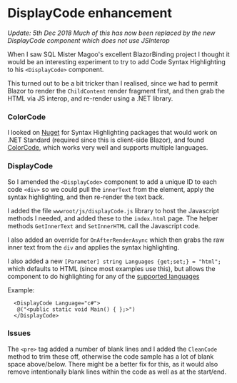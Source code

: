 ﻿# DisplayCode enhancement

*Update: 5th Dec 2018*
*Much of this has now been replaced by the new DisplayCode component which does not use JSInterop*

When I saw SQL Mister Magoo's excellent BlazorBinding project I thought it would be an
interesting experiment to try to add Code Syntax Highlighting to his `<DisplayCode>` component.

This turned out to be a bit tricker than I realised, since we had to permit Blazor to render the 
`ChildContent` render fragment first, and then grab the HTML via JS interop, and re-render 
using a .NET library.

### ColorCode

I looked on [Nuget](https://nuget.org) for Syntax Highlighting packages that would work on 
.NET Standard (required since this is client-side Blazor), and found 
[ColorCode](https://github.com/WilliamABradley/ColorCode-Universal), which works very well and 
supports multiple languages.

### DisplayCode
So I amended the `<DisplayCode>` component to add a unique ID to each code `<div>` so we
could pull the `innerText` from the element, apply the syntax highlighting, and then re-render
the text back.

I added the file `wwwroot/js/displayCode.js` library to host the Javascript methods I needed, and 
added these to the `index.html` page. The helper methods `GetInnerText` and `SetInnerHTML` call the 
Javascript code.

I also added an override for `OnAfterRenderAsync` which then grabs the raw inner text
from the `div` and applies the syntax highlighting.

I also added a new `[Parameter] string Languages {get;set;} = "html";` which
defaults to HTML (since most examples use this), but allows the component to do
highlighting for any of the
[supported languages](https://github.com/WilliamABradley/ColorCode-Universal/blob/master/ColorCode.Core/Common/LanguageId.cs)

Example:
```
  <DisplayCode Language="c#">
   @("<public static void Main() { };>")
  </DisplayCode>
```
### Issues

The `<pre>` tag added a number of blank lines and I added the `CleanCode` method to trim these off, otherwise the code sample 
has a lot of blank space above/below. There might be a better fix for this, as it would also remove intentionally blank lines within
the code as well as at the start/end.


